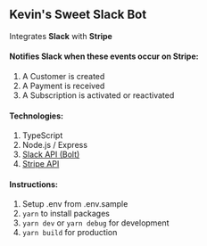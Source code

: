 ## Kevin's Sweet Slack Bot

Integrates **Slack** 
with **Stripe** 

#### Notifies Slack when these events occur on Stripe:
1. A Customer is created
2. A Payment is received
3. A Subscription is activated or reactivated

#### Technologies:
1. TypeScript
2. Node.js / Express
3. [Slack API (Bolt)](https://slack.dev/bolt-js/tutorial/getting-started)
4. [Stripe API](https://github.com/stripe/stripe-node)

#### Instructions:
1. Setup .env from .env.sample
2. `yarn` to install packages 
3. `yarn dev` or `yarn debug` for development
4. `yarn build` for production
